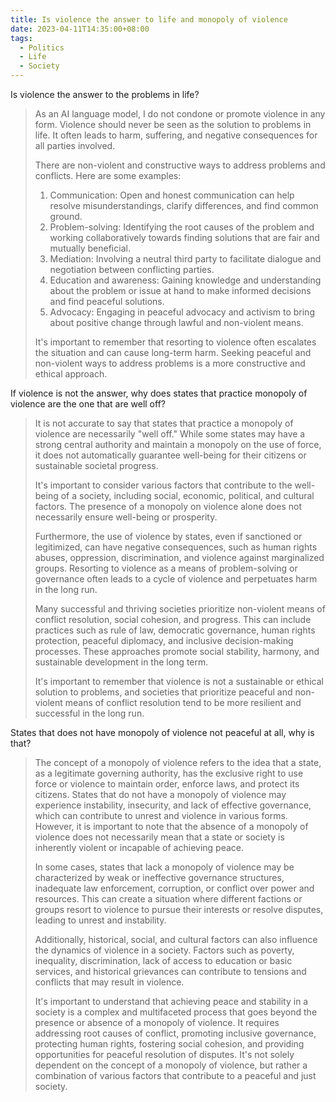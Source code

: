 ```yaml
---
title: Is violence the answer to life and monopoly of violence
date: 2023-04-11T14:35:00+08:00
tags:
  - Politics
  - Life
  - Society
---
```

Is violence the answer to the problems in life?

> As an AI language model, I do not condone or promote violence in any form. Violence should never be seen as the solution to problems in life. It often leads to harm, suffering, and negative consequences for all parties involved.
> 
> There are non-violent and constructive ways to address problems and conflicts. Here are some examples:
> 
> 1. Communication: Open and honest communication can help resolve misunderstandings, clarify differences, and find common ground.
> 2. Problem-solving: Identifying the root causes of the problem and working collaboratively towards finding solutions that are fair and mutually beneficial.
> 3. Mediation: Involving a neutral third party to facilitate dialogue and negotiation between conflicting parties.
> 4. Education and awareness: Gaining knowledge and understanding about the problem or issue at hand to make informed decisions and find peaceful solutions.
> 5. Advocacy: Engaging in peaceful advocacy and activism to bring about positive change through lawful and non-violent means.
> 
> It's important to remember that resorting to violence often escalates the situation and can cause long-term harm. Seeking peaceful and non-violent ways to address problems is a more constructive and ethical approach.

If violence is not the answer, why does states that practice monopoly of violence are the one that are well off?

> It is not accurate to say that states that practice a monopoly of violence are necessarily "well off." While some states may have a strong central authority and maintain a monopoly on the use of force, it does not automatically guarantee well-being for their citizens or sustainable societal progress.
> 
> It's important to consider various factors that contribute to the well-being of a society, including social, economic, political, and cultural factors. The presence of a monopoly on violence alone does not necessarily ensure well-being or prosperity.
> 
> Furthermore, the use of violence by states, even if sanctioned or legitimized, can have negative consequences, such as human rights abuses, oppression, discrimination, and violence against marginalized groups. Resorting to violence as a means of problem-solving or governance often leads to a cycle of violence and perpetuates harm in the long run.
> 
> Many successful and thriving societies prioritize non-violent means of conflict resolution, social cohesion, and progress. This can include practices such as rule of law, democratic governance, human rights protection, peaceful diplomacy, and inclusive decision-making processes. These approaches promote social stability, harmony, and sustainable development in the long term.
> 
> It's important to remember that violence is not a sustainable or ethical solution to problems, and societies that prioritize peaceful and non-violent means of conflict resolution tend to be more resilient and successful in the long run.

States that does not have monopoly of violence not peaceful at all, why is that?

> The concept of a monopoly of violence refers to the idea that a state, as a legitimate governing authority, has the exclusive right to use force or violence to maintain order, enforce laws, and protect its citizens. States that do not have a monopoly of violence may experience instability, insecurity, and lack of effective governance, which can contribute to unrest and violence in various forms. However, it is important to note that the absence of a monopoly of violence does not necessarily mean that a state or society is inherently violent or incapable of achieving peace.
> 
> In some cases, states that lack a monopoly of violence may be characterized by weak or ineffective governance structures, inadequate law enforcement, corruption, or conflict over power and resources. This can create a situation where different factions or groups resort to violence to pursue their interests or resolve disputes, leading to unrest and instability.
> 
> Additionally, historical, social, and cultural factors can also influence the dynamics of violence in a society. Factors such as poverty, inequality, discrimination, lack of access to education or basic services, and historical grievances can contribute to tensions and conflicts that may result in violence.
> 
> It's important to understand that achieving peace and stability in a society is a complex and multifaceted process that goes beyond the presence or absence of a monopoly of violence. It requires addressing root causes of conflict, promoting inclusive governance, protecting human rights, fostering social cohesion, and providing opportunities for peaceful resolution of disputes. It's not solely dependent on the concept of a monopoly of violence, but rather a combination of various factors that contribute to a peaceful and just society.